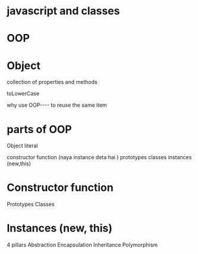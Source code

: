 # javascript and classes

# OOP

# Object
collection of properties and methods

toLowerCase

why use OOP---- to reuse the same item 

# parts of OOP
Object literal

constructor function (naya instance deta hai )
prototypes
classes 
instances (new,this)

# Constructor function
Prototypes
Classes

# Instances (new, this)
4 pillars
Abstraction Encapsulation Inheritance Polymorphism